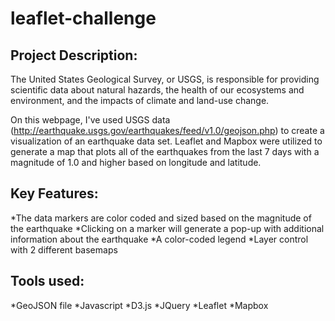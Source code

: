 # leaflet-challenge
## Project Description:

The United States Geological Survey, or USGS, is responsible for providing scientific data about natural hazards, the health of our ecosystems and environment, and the impacts of climate and land-use change. 

On this webpage, I've used USGS data (http://earthquake.usgs.gov/earthquakes/feed/v1.0/geojson.php) to create a visualization of an earthquake data set. Leaflet and Mapbox were utilized to generate a map that plots all of the earthquakes from the last 7 days with a magnitude of 1.0 and higher based on longitude and latitude.


## Key Features:
*The data markers are color coded and sized based on the magnitude of the earthquake
*Clicking on a marker will generate a pop-up with additional information about the earthquake
*A color-coded legend
*Layer control with 2 different basemaps
  

## Tools used:
*GeoJSON file
*Javascript
*D3.js
*JQuery
*Leaflet
*Mapbox
  
